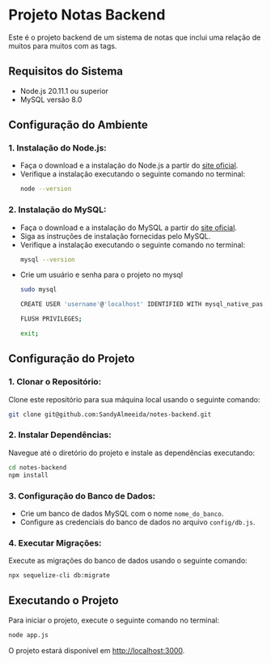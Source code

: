 # Projeto Notas Backend

Este é o projeto backend de um sistema de notas que inclui uma relação de muitos para muitos com as tags.

## Requisitos do Sistema

- Node.js 20.11.1 ou superior
- MySQL versão 8.0

## Configuração do Ambiente

### 1. Instalação do Node.js:

- Faça o download e a instalação do Node.js a partir do [site oficial](https://nodejs.org/).
- Verifique a instalação executando o seguinte comando no terminal:
  ```bash
  node --version
  ```

### 2. Instalação do MySQL:

- Faça o download e a instalação do MySQL a partir do [site oficial](https://dev.mysql.com/downloads/).
- Siga as instruções de instalação fornecidas pelo MySQL.
- Verifique a instalação executando o seguinte comando no terminal:
  ```bash
  mysql --version
  ```
- Crie um usuário e senha para o projeto no mysql
  ```bash
  sudo mysql
  ```
  ```bash
  CREATE USER 'username'@'localhost' IDENTIFIED WITH mysql_native_password BY 'password';
  ```
  ```bash
  FLUSH PRIVILEGES;
  ```
  ```bash
  exit;
  ```

## Configuração do Projeto

### 1. Clonar o Repositório:

Clone este repositório para sua máquina local usando o seguinte comando:
```bash
git clone git@github.com:SandyAlmeeida/notes-backend.git
```

### 2. Instalar Dependências:

Navegue até o diretório do projeto e instale as dependências executando:
```bash
cd notes-backend
npm install
```

### 3. Configuração do Banco de Dados:

- Crie um banco de dados MySQL com o nome `nome_do_banco`.
- Configure as credenciais do banco de dados no arquivo `config/db.js`.

### 4. Executar Migrações:

Execute as migrações do banco de dados usando o seguinte comando:
```bash
npx sequelize-cli db:migrate
```

## Executando o Projeto

Para iniciar o projeto, execute o seguinte comando no terminal:
```bash
node app.js
```

O projeto estará disponível em [http://localhost:3000](http://localhost:3000).

